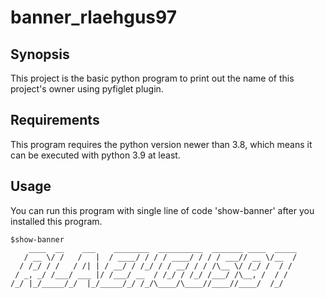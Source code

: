 # banner_rlaehgus97

## **Synopsis**

This project is the basic python program to print out the name of this project's owner using pyfiglet plugin.

## **Requirements**

This program requires the python version newer than 3.8, which means it can be executed with python 3.9 at least.

## **Usage**

You can run this program with single line of code 'show-banner' after you installed this program.

```
$show-banner
    ____  __    ___    ________  __________  _______ ____  _____
   / __ \/ /   /   |  / ____/ / / / ____/ / / / ___// __ \/__  /
  / /_/ / /   / /| | / __/ / /_/ / / __/ / / /\__ \/ /_/ /  / /
 / _, _/ /___/ ___ |/ /___/ __  / /_/ / /_/ /___/ /\__, /  / /
/_/ |_/_____/_/  |_/_____/_/ /_/\____/\____//____//____/  /_/
```

